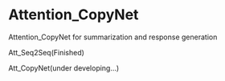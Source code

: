 # Attention_CopyNet

Attention_CopyNet for summarization and response generation

Att_Seq2Seq(Finished)

Att_CopyNet(under developing...)

